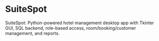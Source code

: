 # SuiteSpot
SuiteSpot: Python-powered hotel management desktop app with Tkinter GUI, SQL backend, role-based access, room/booking/customer management, and reports.
